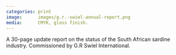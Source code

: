 ```yaml
---
categories: print
image:      images/g.r.-swiel-annual-report.png
media:      CMYK, gloss finish.
---
```

A 30-page update report on the status of the South African sardine industry.
Commissioned by G.R Swiel International.

